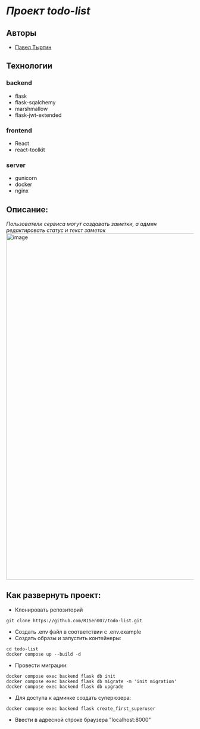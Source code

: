 # *Проект todo-list*

## Авторы
 - [Павел Тыртин](https://github.com/R1Sen007)

## Технологии
### backend
 - flask
 - flask-sqalchemy
 - marshmallow
 - flask-jwt-extended
### frontend
 - React
 - react-toolkit
### server
 - gunicorn
 - docker
 - nginx

## Описание:

*Пользователи сервиса могут создавать заметки, а админ редактировать статус и текст заметок*
<img width="930" alt="image" src="https://github.com/user-attachments/assets/14230a5a-e0c5-4b81-9813-0ac07ba6a1c2">


## Как развернуть проект:

- Клонировать репозиторий
```
git clone https://github.com/R1Sen007/todo-list.git
```
- Создать .env файл в соответствии с .env.example
- Cоздать образы и запустить контейнеры:
```
cd todo-list
docker compose up --build -d
```
- Провести миграции:
```
docker compose exec backend flask db init
docker compose exec backend flask db migrate -m 'init migration'
docker compose exec backend flask db upgrade
```
- Для доступа к админке создать суперюзера:
```
docker compose exec backend flask create_first_superuser
```
- Ввести в адресной строке браузера "localhost:8000"
